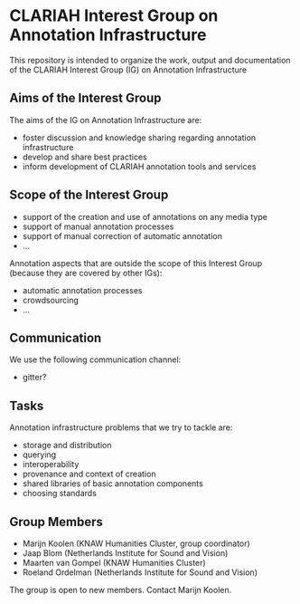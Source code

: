 # CLARIAH Interest Group on Annotation Infrastructure

This repository is intended to organize the work, output and documentation of the CLARIAH Interest Group (IG) on Annotation Infrastructure

## Aims of the Interest Group

The aims of the IG on Annotation Infrastructure are:

- foster discussion and knowledge sharing regarding annotation infrastructure
- develop and share best practices
- inform development of CLARIAH annotation tools and services

## Scope of the Interest Group

- support of the creation and use of annotations on any media type
- support of manual annotation processes
- support of manual correction of automatic annotation
- ...

Annotation aspects that are outside the scope of this Interest Group (because they are covered by other IGs):

- automatic annotation processes
- crowdsourcing
- ...


## Communication

We use the following communication channel:

- gitter?

## Tasks

Annotation infrastructure problems that we try to tackle are:

- storage and distribution
- querying
- interoperability 
- provenance and context of creation
- shared libraries of basic annotation components
- choosing standards

## Group Members

- Marijn Koolen (KNAW Humanities Cluster, group coordinator)
- Jaap Blom (Netherlands Institute for Sound and Vision)
- Maarten van Gompel (KNAW Humanities Cluster)
- Roeland Ordelman (Netherlands Institute for Sound and Vision)

The group is open to new members. Contact Marijn Koolen.

